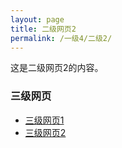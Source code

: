 ```yaml
---
layout: page
title: 二级网页2
permalink: /一级4/二级2/
---
```


这是二级网页2的内容。

### 三级网页
- [三级网页1](/一级4/二级2/三级1/)
- [三级网页2](/一级4/二级2/三级2/)
